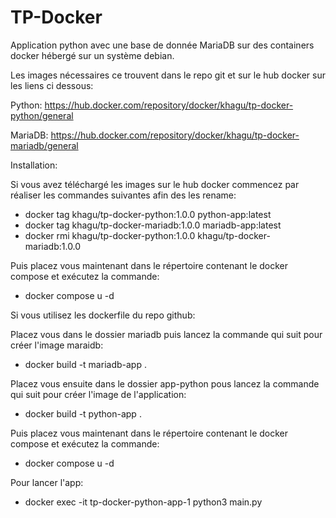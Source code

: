 # TP-Docker
Application python avec une base de donnée MariaDB sur des containers docker hébergé sur un système debian.

Les images nécessaires ce trouvent dans le repo git et sur le hub docker sur les liens ci dessous:

Python: https://hub.docker.com/repository/docker/khagu/tp-docker-python/general

MariaDB: https://hub.docker.com/repository/docker/khagu/tp-docker-mariadb/general

Installation:

Si vous avez téléchargé les images sur le hub docker commencez par réaliser les commandes suivantes afin des les rename:
- docker tag khagu/tp-docker-python:1.0.0 python-app:latest
- docker tag khagu/tp-docker-mariadb:1.0.0 mariadb-app:latest
- docker rmi khagu/tp-docker-python:1.0.0 khagu/tp-docker-mariadb:1.0.0

Puis placez vous maintenant dans le répertoire contenant le docker compose et exécutez la commande:
- docker compose u -d


Si vous utilisez les dockerfile du repo github:

Placez vous dans le dossier mariadb puis lancez la commande qui suit pour créer l'image maraidb:
- docker build -t mariadb-app .

Placez vous ensuite dans le dossier app-python pous lancez la commande qui suit pour créer l'image de l'application:
- docker build -t python-app .

Puis placez vous maintenant dans le répertoire contenant le docker compose et exécutez la commande:
- docker compose u -d

Pour lancer l'app:
- docker exec -it tp-docker-python-app-1 python3 main.py
